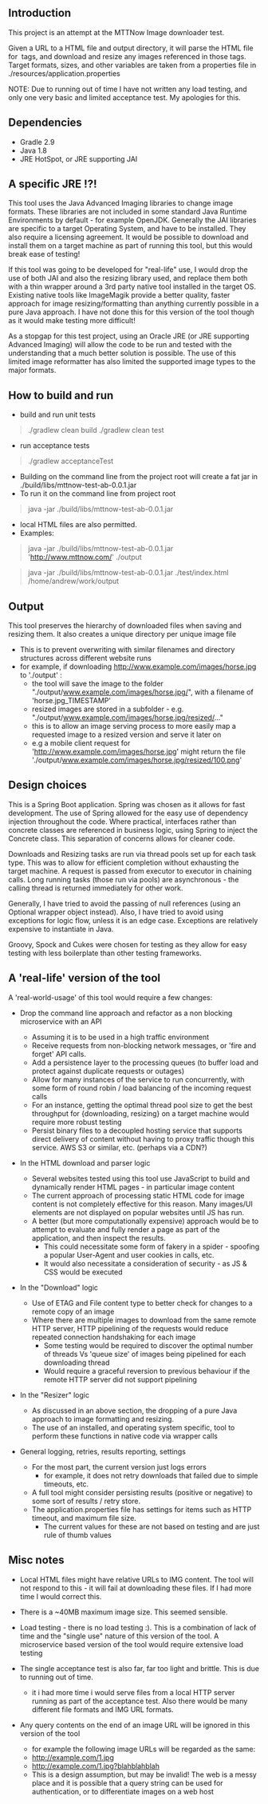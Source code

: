 ## Introduction

This project is an attempt at the MTTNow Image downloader test.

Given a URL to a HTML file and output directory, it will parse the HTML file for <img/> tags, and download and resize any images referenced in those tags.
Target formats, sizes, and other variables are taken from a properties file in ./resources/application.properties

NOTE: Due to running out of time I have not written any load testing, and only one very basic and limited acceptance test. My apologies for this.

## Dependencies

 - Gradle 2.9
 - Java 1.8
 - JRE HotSpot, or JRE supporting JAI

## A specific JRE !?!

This tool uses the Java Advanced Imaging libraries to change image formats. These libraries are not included in some standard Java Runtime Environments by default - for example OpenJDK.
Generally the JAI libraries are specific to a target Operating System, and have to be installed. They also require a licensing agreement. 
It would be possible to download and install them on a target machine as part of running this tool, but this would break ease of testing! 

If this tool was going to be developed for "real-life" use, I would drop the use of both JAI and also the resizing library used, and replace them both with a thin wrapper around a 3rd party native tool installed in the target OS. Existing native tools like ImageMagik provide a better quality, faster approach for image resizing/formatting than anything currently possible in a pure Java approach. 
I have not done this for this version of the tool though as it would make testing more difficult!

As a stopgap for this test project, using an Oracle JRE (or JRE supporting Advanced Imaging) will allow the code to be run and tested with the understanding that a much better solution is possible.
The use of this limited image reformatter has also limited the supported image types to the major formats.

## How to build and run

 - build and run unit tests

> ./gradlew clean build 
> ./gradlew clean test

 - run acceptance tests
 
> ./gradlew acceptanceTest

 - Building on the command line from the project root will create a fat jar in ./build/libs/mttnow-test-ab-0.0.1.jar
 - To run it on the command line from project root
 
> java -jar ./build/libs/mttnow-test-ab-0.0.1.jar <URL To HTTP File> <Absolute or Relative Path to Output Folder>

 - local HTML files are also permitted.
 - Examples:

> java -jar ./build/libs/mttnow-test-ab-0.0.1.jar 'http://www.mttnow.com/' ./output

> java -jar ./build/libs/mttnow-test-ab-0.0.1.jar ./test/index.html /home/andrew/work/output

## Output

This tool preserves the hierarchy of downloaded files when saving and resizing them. It also creates a unique directory per unique image file
 - This is to prevent overwriting with similar filenames and directory structures across different website runs
 - for example, if downloading http://www.example.com/images/horse.jpg to './output' : 
 	- the tool will save the image to the folder "./output/www.example.com/images/horse.jpg/", with a filename of 'horse.jpg_TIMESTAMP'
 	- resized images are stored in a subfolder - e.g. "./output/www.example.com/images/horse.jpg/resized/..."
 	- this is to allow an image serving process to more easily map a requested image to a resized version and serve it later on
 	- e.g a mobile client request for 'http://www.example.com/images/horse.jpg' might return the file './output/www.example.com/images/horse.jpg/resized/100.png'


## Design choices 	

This is a Spring Boot application. Spring was chosen as it allows for fast development.
The use of Spring allowed for the easy use of dependency injection throughout the code. 
Where practical, interfaces rather than concrete classes are referenced in business logic, using Spring to inject the Concrete class. This separation of concerns allows for cleaner code.

Downloads and Resizing tasks are run via thread pools set up for each task type. This was to allow for efficient completion without exhausting the target machine. 
A request is passed from executor to executor in chaining calls. Long running tasks (those run via pools) are asynchronous - the calling thread is returned immediately for other work.

Generally, I have tried to avoid the passing of null references (using an Optional wrapper object instead).
Also, I have tried to avoid using exceptions for logic flow, unless it is an edge case. Exceptions are relatively expensive to instantiate in Java.

Groovy, Spock and Cukes were chosen for testing as they allow for easy testing with less boilerplate than other testing frameworks.


## A 'real-life' version of the tool

A 'real-world-usage' of this tool would require a few changes:

 - Drop the command line approach and refactor as a non blocking microservice with an API
 	- Assuming it is to be used in a high traffic environment
 	- Receive requests from non-blocking network messages, or 'fire and forget' API calls. 
 	- Add a persistence layer to the processing queues (to buffer load and protect against duplicate requests or outages)
 	- Allow for many instances of the service to run concurrently, with some form of round robin / load balancing of the incoming request calls
 	- For an instance, getting the optimal thread pool size to get the best throughput for {downloading, resizing} on a target machine would require more robust testing
 	- Persist binary files to a decoupled hosting service that supports direct delivery of content without having to proxy traffic though this service. AWS S3 or similar, etc. (perhaps via a CDN?)
 	
 - In the HTML download and parser logic
 	- Several websites tested using this tool use JavaScript to build and dynamically render HTML pages - in particular image content
 	- The current approach of processing static HTML code for image content is not completely effective for this reason. Many images/UI elements are not displayed on popular websites until JS has run.
 	- A better (but more computationally expensive) approach would be to attempt to evaluate and fully render a page as part of the application, and then inspect the results. 
 	 	- This could necessitate some form of fakery in a spider - spoofing a popular User-Agent and user cookies in calls, etc.
 	 	- It would also necessitate a consideration of security - as JS & CSS would be executed 

 - In the "Download" logic
 	- Use of ETAG and File content type to better check for changes to a remote copy of an image
 	- Where there are multiple images to download from the same remote HTTP server, HTTP pipelining of the requests would reduce repeated connection handshaking for each image
 		- Some testing would be required to discover the optimal number of threads Vs 'queue size' of images being pipelined for each downloading thread
 		- Would require a graceful reversion to previous behaviour if the remote HTTP server did not support pipelining 
 	
 - In the "Resizer" logic
 	- As discussed in an above section, the dropping of a pure Java approach to image formatting and resizing.
 	- The use of an installed, and operating system specific, tool to perform these functions in native code via wrapper calls
 	
 - General logging, retries, results reporting, settings
 	- For the most part, the current version just logs errors
 		- for example, it does not retry downloads that failed due to simple timeouts, etc. 
 	- A full tool might consider persisting results (positive or negative) to some sort of results / retry store.
 	- The application.properties file has settings for items such as HTTP timeout, and maximum file size. 
 		- The current values for these are not based on testing and are just rule of thumb values
 
 
## Misc notes

- Local HTML files might have relative URLs to IMG content. The tool will not respond to this - it will fail at downloading these files. If I had more time I would correct this. 
 
- There is a ~40MB maximum image size. This seemed sensible. 
 
- Load testing - there is no load testing :). This is a combination of lack of time and the "single use" nature of this version of the tool. A microservice based version of the tool would require extensive load testing 

- The single acceptance test is also far, far too light and brittle. This is due to running out of time.
	 - it i had more time i would serve files from a local HTTP server running as part of the acceptance test. Also there would be many different file formats and IMG URL formats.

- Any query contents on the end of an image URL will be ignored in this version of the tool 
	 - for example the following image URLs will be regarded as the same: 
	 - http://example.com/1.jpg
	 - http://example.com/1.jpg?blahblahblah
	 - This is a design assumption, but may be invalid! The web is a messy place and it is possible that a query string can be used for authentication, or to differentiate images on a web host

 
